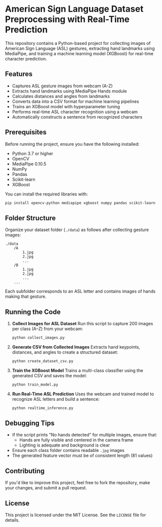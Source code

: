 # American Sign Language Dataset Preprocessing with Real-Time Prediction

This repository contains a Python-based project for collecting images of American Sign Language (ASL) gestures, extracting hand landmarks using MediaPipe, and training a machine learning model (XGBoost) for real-time character prediction.

## Features
- Captures ASL gesture images from webcam (A-Z)
- Extracts hand landmarks using MediaPipe Hands module
- Calculates distances and angles from landmarks
- Converts data into a CSV format for machine learning pipelines
- Trains an XGBoost model with hyperparameter tuning
- Performs real-time ASL character recognition using a webcam
- Automatically constructs a sentence from recognized characters

## Prerequisites
Before running the project, ensure you have the following installed:

- Python 3.7 or higher
- OpenCV
- MediaPipe 0.10.5
- NumPy
- Pandas
- Scikit-learn
- XGBoost

You can install the required libraries with:
```bash
pip install opencv-python mediapipe xgboost numpy pandas scikit-learn
```

## Folder Structure
Organize your dataset folder (`./data`) as follows after collecting gesture images:
```
./data
    /A
        1.jpg
        2.jpg
        ...
    /B
        1.jpg
        2.jpg
        ...
    ...
```
Each subfolder corresponds to an ASL letter and contains images of hands making that gesture.

## Running the Code

1. **Collect Images for ASL Dataset**
   Run this script to capture 200 images per class (A–Z) from your webcam:
   ```bash
   python collect_images.py
   ```

2. **Generate CSV from Collected Images**
   Extracts hand keypoints, distances, and angles to create a structured dataset:
   ```bash
   python create_dataset_csv.py
   ```

3. **Train the XGBoost Model**
   Trains a multi-class classifier using the generated CSV and saves the model:
   ```bash
   python train_model.py
   ```

4. **Run Real-Time ASL Prediction**
   Uses the webcam and trained model to recognize ASL letters and build a sentence:
   ```bash
   python realtime_inference.py
   ```

## Debugging Tips
- If the script prints "No hands detected" for multiple images, ensure that:
  - Hands are fully visible and centered in the camera frame
  - Lighting is adequate and background is clear
- Ensure each class folder contains readable `.jpg` images
- The generated feature vector must be of consistent length (81 values)

## Contributing
If you'd like to improve this project, feel free to fork the repository, make your changes, and submit a pull request.

## License
This project is licensed under the MIT License. See the `LICENSE` file for details.
